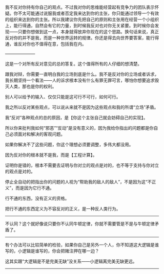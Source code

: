 我不反对你持有你自己的观点。不过我对你的思维能经营起有竞争力的团队表示怀疑。你不太可能通过说服我或者否定我来达到你的主张，你只能通过领导一个有效的组织来达到你的主张。所以我建议你先把自己的原则和主张用在经营一个小组织上，能行得通，自然会有它的力量，到时候我反对也对你无关紧要。到时候你会发现——只要你想做到这一点，本身就得放弃你现在的这个思路。换句话来说，真正反对你的并不是我，而是一种世界运转的规律。你还是得去向世界要答案，能行得通，谁反对你也不值得在意，包括我在内。

———————

这是一个对所有反对意见的总的答复。这个值得所有的人仔细的想清楚。

跟我对辩，你需要一直明白我的立场到底是什么。我不是反对你的立场或者诉求，我长期坚持一个看法——人的诉求根本没有什么有罪无罪可言，哪怕你想要追求毁灭人类，那也是你的权利。

别人可以给予的输入、仅仅只能是这可行不可行，如何可行。

我之所以反对某些观点，可以说从来就不是因为这些观点和我的所谓“立场”矛盾。

我“反对”各种观点的总的原因，是【你这个主张自己就会妨碍自己的实现】。

所以你来批判我如何“邪恶”“反动”是没有意义的，因为我给你指出的问题都是你自己必须面对和解决的客观问题。

如果你解决不了这些问题，你这个理想必须要调整，多伟大都没用。

因为反对你的根本就不是我，而是【工程计算】。

证明你是错的，根本不需要去证明与你对立的观点是对的，也不等于支持与你对立的观点是对的。

停止全自动的把指出你的问题的人视为“帮助我的敌人的敌人”，不是因为这“不正义”，而是因为它行不通。

行不通的东西，没有正义的资格。

把行不通的东西定义为不容反对的正义，是一种反人类行为。

---

不认同？这个就好像说只要你不认同牛顿定律，你就不需要管是不是与牛顿定律矛盾了。

---

有个办法可以比较简单的检验，如果你自己是另外一个人，你不知道这大逻辑是谁写的，小逻辑是谁写的，你会把赌注押在哪一边？

这其实跟“大逻辑是不是完美无缺”没关系——小逻辑离完美无缺更远。

---

